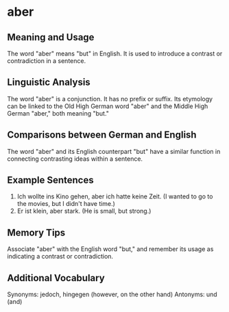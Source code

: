 # aber
## Meaning and Usage
The word "aber" means "but" in English. It is used to introduce a contrast or contradiction in a sentence.

## Linguistic Analysis
The word "aber" is a conjunction. It has no prefix or suffix. Its etymology can be linked to the Old High German word "aber" and the Middle High German "aber," both meaning "but."

## Comparisons between German and English
The word "aber" and its English counterpart "but" have a similar function in connecting contrasting ideas within a sentence.

## Example Sentences
1. Ich wollte ins Kino gehen, aber ich hatte keine Zeit. (I wanted to go to the movies, but I didn't have time.)
2. Er ist klein, aber stark. (He is small, but strong.)

## Memory Tips
Associate "aber" with the English word "but," and remember its usage as indicating a contrast or contradiction.

## Additional Vocabulary
Synonyms: jedoch, hingegen (however, on the other hand)
Antonyms: und (and)